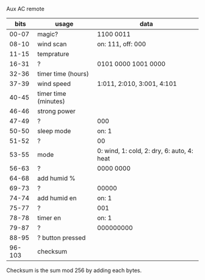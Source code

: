 Aux AC remote

bits | usage | data
---- | ----- | ----
00-07 | magic? | 1100 0011
08-10 | wind scan | on: 111, off: 000
11-15 | temprature | 
16-31 | ? | 0101 0000 1001 0000
32-36 | timer time (hours) |
37-39 | wind speed | 1:011, 2:010, 3:001, 4:101
40-45 | timer time (minutes) |
46-46 | strong power |
47-49 | ? | 000
50-50 | sleep mode | on: 1
51-52 | ? | 00
53-55 | mode | 0: wind, 1: cold, 2: dry, 6: auto, 4: heat
56-63 | ? | 0000 0000
64-68 | add humid % |
69-73 | ? | 00000
74-74 | add humid en | on: 1
75-77 | ? | 001
78-78 | timer en | on: 1
79-87 | ? | 000000000
88-95 | ? button pressed |
96-103 | checksum |
Checksum is the sum mod 256 by adding each bytes.
